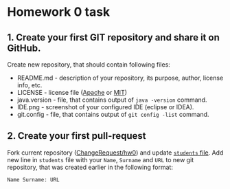 Homework 0 task
===============
1\. Create your first GIT repository and share it on GitHub.
---------------
Create new repository, that should contain following files:
* README.md - description of your repository, its purpose, author, license info, etc.
* LICENSE - license file ([Apache][1] or [MIT][2])
* java.version - file, that contains output of `java -version` command.
* IDE.png - screenshot of your configured IDE (eclipse or IDEA).
* git.config - file, that contains output of `git config -list` command.

2\. Create your first pull-request
--------------
Fork current repository ([ChangeRequest/hw0][3]) and update [`students` file][4].
Add new line in `students` file with your `Name`, `Surname` and `URL` to new git repository, that was created earlier
in the following format:
```
Name Surname: URL
```


[1]: https://opensource.org/licenses/Apache-2.0
[2]: https://opensource.org/licenses/MIT
[3]: https://github.com/ChangeRequest/hw0
[4]: ../blob/master/students